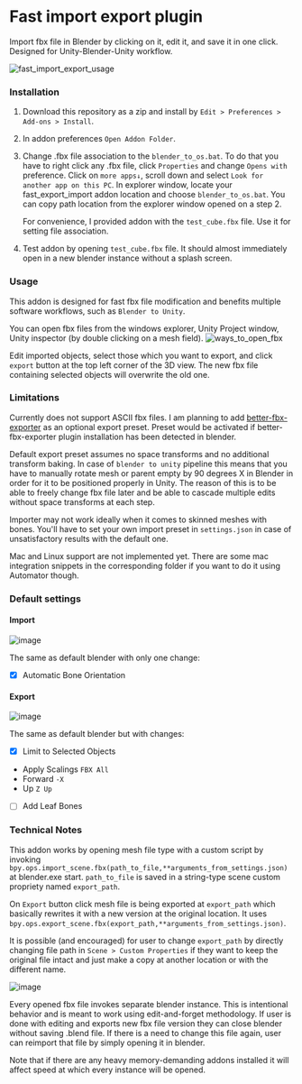 # Fast import export plugin
Import fbx file in Blender by clicking on it, edit it, and save it in one click. Designed for Unity-Blender-Unity workflow.

![fast_import_export_usage](https://github.com/dguliev-github/fast_import_export_plugin/assets/64034875/706d9055-b85c-43d4-b513-2fc608a8a036)

### Installation

1. Download this repository as a zip and install by `Edit > Preferences > Add-ons > Install`.
2. In addon preferences `Open Addon Folder`. 
3. Change .fbx file association to the `blender_to_os.bat`. To do that you have to right click any .fbx file, click  `Properties` and change `Opens with` preference. Click on `more apps↓`, scroll down and select `Look for another app on this PC`. In explorer window, locate your fast_export_import addon location and choose `blender_to_os.bat`. You can copy path location from the explorer window opened on a step 2.

    For convenience, I provided addon with the `test_cube.fbx` file. Use it for setting file association.
4. Test addon by opening `test_cube.fbx` file. It should almost immediately open in a new blender instance without a splash screen.

### Usage

This addon is designed for fast fbx file modification and benefits multiple software workflows, such as `Blender to Unity`.

You can open fbx files from the windows explorer, Unity Project window, Unity inspector (by double clicking on a mesh field).
![ways_to_open_fbx](https://github.com/dguliev-github/fast_import_export_plugin/assets/64034875/5f83770b-7f07-4344-b727-91b4df53f5a9)

Edit imported objects, select those which you want to export, and click `export` button at the top left corner of the 3D view. The new fbx file containing selected objects will overwrite the old one.

### Limitations

Currently does not support ASCII fbx files. I am planning to add [better-fbx-exporter](https://blendermarket.com/products/better-fbx-importer--exporter) as an optional export preset. Preset would be activated if better-fbx-exporter plugin installation has been detected in blender.

Default export preset assumes no space transforms and no additional transform baking. In case of `blender to unity` pipeline this means that you have to manually rotate mesh or parent empty by 90 degrees X in Blender in order for it to be positioned properly in Unity. The reason of this is to be able to freely change fbx file later and be able to cascade multiple edits without space transforms at each step.

Importer may not work ideally when it comes to skinned meshes with bones. You'll have to set your own import preset in `settings.json` in case of unsatisfactory results with the default one.

Mac and Linux support are not implemented yet. There are some mac integration snippets in the corresponding folder if you want to do it using Automator though.  

### Default settings
#### Import
![image](https://github.com/dguliev-github/fast_import_export_plugin/assets/64034875/bb7e1c78-e51b-4541-b50f-63b3cd43bab8)

The same as default blender with only one change:

- [x] Automatic Bone Orientation

#### Export
![image](https://github.com/dguliev-github/fast_import_export_plugin/assets/64034875/772a28e5-7a55-4e01-94eb-8b270c9af4ad)

The same as default blender but with changes:
- [x] Limit to Selected Objects
* Apply Scalings `FBX All`
* Forward `-X`
* Up `Z Up`
- [ ] Add Leaf Bones 

### Technical Notes
This addon works by opening mesh file type with a custom script by invoking `bpy.ops.import_scene.fbx(path_to_file,**arguments_from_settings.json)` at blender.exe start. `path_to_file` is saved in a string-type scene custom propriety named `export_path`. 

On `Export` button click mesh file is being exported at `export_path` which basically rewrites it with a new version at the original location. It uses `bpy.ops.export_scene.fbx(export_path,**arguments_from_settings.json)`.

It is possible (and encouraged) for user to change `export_path` by directly changing file path in `Scene > Custom Properties` if they want to keep the original file intact and just make a copy at another location or with the different name.

![image](https://github.com/dguliev-github/fast_import_export_plugin/assets/64034875/120f0042-8a02-427e-84b5-be2646a1f3d5)

Every opened fbx file invokes separate blender instance. This is intentional behavior and is meant to work using edit-and-forget methodology. If user is done with editing and exports new fbx file version they can close blender without saving .blend file. If there is a need to change this file again, user can reimport that file by simply opening it in blender.

Note that if there are any heavy memory-demanding addons installed it will affect speed at which every instance will be opened.